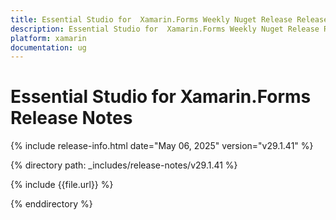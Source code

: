 ```yaml
---
title: Essential Studio for  Xamarin.Forms Weekly Nuget Release Release Notes  
description: Essential Studio for  Xamarin.Forms Weekly Nuget Release Release Notes  
platform: xamarin
documentation: ug
---
```


# Essential Studio for  Xamarin.Forms  Release Notes  

{% include release-info.html date="May 06, 2025"  version="v29.1.41" %} 

{% directory path: _includes/release-notes/v29.1.41 %}

{% include {{file.url}} %}

{% enddirectory %}